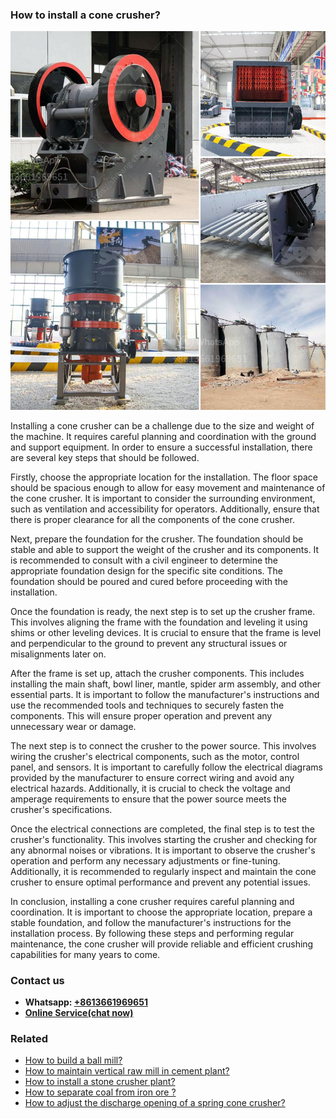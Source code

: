 <h3>How to install a cone crusher?</h3><img src='1701745289.jpg' alt=''><p>Installing a cone crusher can be a challenge due to the size and weight of the machine. It requires careful planning and coordination with the ground and support equipment. In order to ensure a successful installation, there are several key steps that should be followed.</p><p>Firstly, choose the appropriate location for the installation. The floor space should be spacious enough to allow for easy movement and maintenance of the cone crusher. It is important to consider the surrounding environment, such as ventilation and accessibility for operators. Additionally, ensure that there is proper clearance for all the components of the cone crusher.</p><p>Next, prepare the foundation for the crusher. The foundation should be stable and able to support the weight of the crusher and its components. It is recommended to consult with a civil engineer to determine the appropriate foundation design for the specific site conditions. The foundation should be poured and cured before proceeding with the installation.</p><p>Once the foundation is ready, the next step is to set up the crusher frame. This involves aligning the frame with the foundation and leveling it using shims or other leveling devices. It is crucial to ensure that the frame is level and perpendicular to the ground to prevent any structural issues or misalignments later on.</p><p>After the frame is set up, attach the crusher components. This includes installing the main shaft, bowl liner, mantle, spider arm assembly, and other essential parts. It is important to follow the manufacturer's instructions and use the recommended tools and techniques to securely fasten the components. This will ensure proper operation and prevent any unnecessary wear or damage.</p><p>The next step is to connect the crusher to the power source. This involves wiring the crusher's electrical components, such as the motor, control panel, and sensors. It is important to carefully follow the electrical diagrams provided by the manufacturer to ensure correct wiring and avoid any electrical hazards. Additionally, it is crucial to check the voltage and amperage requirements to ensure that the power source meets the crusher's specifications.</p><p>Once the electrical connections are completed, the final step is to test the crusher's functionality. This involves starting the crusher and checking for any abnormal noises or vibrations. It is important to observe the crusher's operation and perform any necessary adjustments or fine-tuning. Additionally, it is recommended to regularly inspect and maintain the cone crusher to ensure optimal performance and prevent any potential issues.</p><p>In conclusion, installing a cone crusher requires careful planning and coordination. It is important to choose the appropriate location, prepare a stable foundation, and follow the manufacturer's instructions for the installation process. By following these steps and performing regular maintenance, the cone crusher will provide reliable and efficient crushing capabilities for many years to come.</p><h3>Contact us</h3><ul><li><strong>Whatsapp:&nbsp;<a href="https://wa.me/8613661969651">+8613661969651</a></strong></li><li><a href="https://swt.shibang-china.com/?git&amp;zhl&amp;How to install a cone crusher"><strong>Online Service(chat now)</strong></a></li></ul><h3>Related</h3><ul><li><a href='How to build a ball mill.md'>How to build a ball mill?</a></li><li><a href='How to maintain vertical raw mill in cement plant.md'>How to maintain vertical raw mill in cement plant?</a></li><li><a href='How to install a stone crusher plant.md'>How to install a stone crusher plant?</a></li><li><a href='How to separate coal from iron ore .md'>How to separate coal from iron ore ?</a></li><li><a href='How to adjust the discharge opening of a spring cone crusher.md'>How to adjust the discharge opening of a spring cone crusher?</a></li></ul>